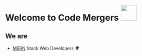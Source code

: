 # Welcome to Code Mergers <img src="https://raw.githubusercontent.com/MartinHeinz/MartinHeinz/master/wave.gif" width="50">

## We are 
- [MERN](https://en.wikipedia.org/wiki/MEAN_(solution_stack)) Stack Web Developers 🌍
